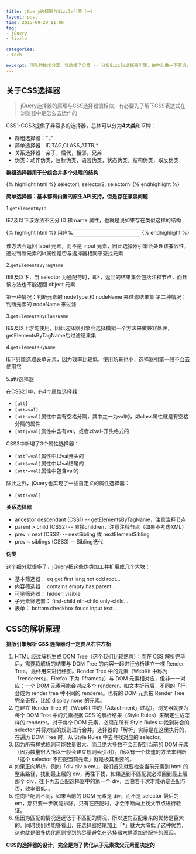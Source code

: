 ```yaml
---
title: jQuery选择器与Sizzle引擎（一）
layout: post
time: 2015-09-20 11:00
tag:
- jQuery
- Sizzle

categories:
- tech

excerpt: 团队的技术分享，我选择了分享 -- 分析Sizzle选择器引擎，故在此做一下笔记，记录Sizzle学习笔记，有了新的体会会再次更新。
---
```


## 关于CSS选择器

> jQuery选择器的原理与CSS选择器很相似，有必要先了解下CSS表达式在浏览器中是怎么去运作的

CSS1-CCS3提供了非常多的选择器，总体可以分为**4大类**和17种：

* 群组选择器：“，”
* 简单选择器：ID,TAG,CLASS,ATTR,*
* 关系选择器：亲子，后代，相邻，兄弟
* 伪类：动作伪类，目标伪类，语言伪类，状态伪类，结构伪类，取反伪类

**群组选择器用于分组合并多个处理的结构**

{% highlight html %}
selector1, selector2, selectorN
{% endhighlight %}

**简单选择器：基本都有内置的原生API支持，但是存在兼容问题**

1.`getElementById`

IE7及以下该方法不区分 ID 和 name 属性，也就是说如果存在类似这样的结构

{% highlight html %}
<label for="username">用户名</label><input type="password" id="username">
{% endhighlight %}

该方法会返回 label 元素，而不是 input 元素，因此选择器引擎会处理该兼容性，通过判断元素的id属性是否与选择器相同来查找元素

2.`getElementsByTagName`

IE8及以下，当 selector 为通配符时，即`*`，返回的结果集会包括注释节点，而且该方法也不能返回 object 元素

第一种情况：判断元素的 nodeType 和 nodeName 来过滤结果集
第二种情况：判断元素的 nodeName 来过滤

3.`getElementsByClassName`

IE9及以上才能使用，因此选择器引擎会选择模拟一个方法来做兼容处理，getElementsByTagName后过滤结果集

4.`getElementsByName`

IE下只能选取表单元素，因为效率比较低，使用场景也小，选择器引擎一般不会去使用它

5.attr选择器

在CSS2.1中，有4个属性选择器：

* `[att]`
* `[att=val]`
* `[att~=val]`属性中含有空格分隔，其中之一为val的，如class属性就是有空格分隔的属性
* `[att|=val]`属性中含有val，或者以val-开头格式的

CSS3中新增了3个属性选择器：

* `[att^=val]`属性中以val开头的
* `[att$=val]`属性中以val结尾的
* `[att*=val]`属性中包含val的

除此之外，jQuery也实现了一些自定义的属性选择器：

* `[att!=val]`

**关系选择器**

- ancestor descendant (CSS1) -- getElementsByTagName，注意注释节点
- parent > child (CSS2) -- 直接children，注意注释节点（如果不考虑XML）
- prev + next (CSS2) -- nextSibling 或 nextElementSibling
- prev ~ siblings (CSS3) -- Sibling迭代

**伪类**

这个细分就很多了，jQuery把这些伪类加工并扩展成几个大块：

- 基本筛选器： eq get first lang not odd root...
- 内容筛选器： contains empty has parent...
- 可见筛选器： hidden visible
- 子元素筛选器： first-child nth-child only-child...
- 表单： bottom checkbox foucs input text...

## CSS的解析原理

**排版引擎解析 CSS 选择器时一定要从右往左析**

1. HTML 经过解析生成 DOM Tree（这个我们比较熟悉）；而在 CSS 解析完毕后，需要将解析的结果与 DOM Tree 的内容一起进行分析建立一棵 Render Tree，最终用来进行绘图。Render Tree 中的元素（WebKit 中称为「renderers」，Firefox 下为「frames」）与 DOM 元素相对应，但非一一对应：一个 DOM 元素可能会对应多个 renderer，如文本折行后，不同的「行」会成为 render tree 种不同的 renderer。也有的 DOM 元素被 Render Tree 完全无视，比如 display:none 的元素。
2. 在建立 Render Tree 时（WebKit 中的「Attachment」过程），浏览器就要为每个 DOM Tree 中的元素根据 CSS 的解析结果（Style Rules）来确定生成怎样的 renderer。对于每个 DOM 元素，必须在所有 Style Rules 中找到符合的 selector 并将对应的规则进行合并。选择器的「解析」实际是在这里执行的，在遍历 DOM Tree 时，从 Style Rules 中去寻找对应的 selector。
3. 因为所有样式规则可能数量很大，而且绝大多数不会匹配到当前的 DOM 元素（因为数量很大所以一般会建立规则索引树），所以有一个快速的方法来判断「这个 selector 不匹配当前元素」就是极其重要的。
4. 如果正向解析，例如「div div p em」，我们首先就要检查当前元素到 html 的整条路径，找到最上层的 div，再往下找，如果遇到不匹配就必须回到最上层那个 div，往下再去匹配选择器中的第一个 div，回溯若干次才能确定匹配与否，效率很低。、
5. 逆向匹配则不同，如果当前的 DOM 元素是 div，而不是 selector 最后的 em，那只要一步就能排除。只有在匹配时，才会不断向上找父节点进行验证。
6. 但因为匹配的情况远远低于不匹配的情况，所以逆向匹配带来的优势是巨大的。同时我们也能够看出，在选择器结尾加上「*」就大大降低了这种优势，这也就是很多优化原则提到的尽量避免在选择器末尾添加通配符的原因。

**CSS的选择器的设计，完全是为了优化从子元素找父元素而决定的**

